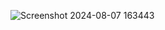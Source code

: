 ![Screenshot 2024-08-07 163443](https://github.com/user-attachments/assets/7d2c262e-7a8d-48a8-8994-d6dbd0b4d0fa)
